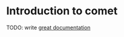 # Introduction to comet

TODO: write [great documentation](http://jacobian.org/writing/what-to-write/)
